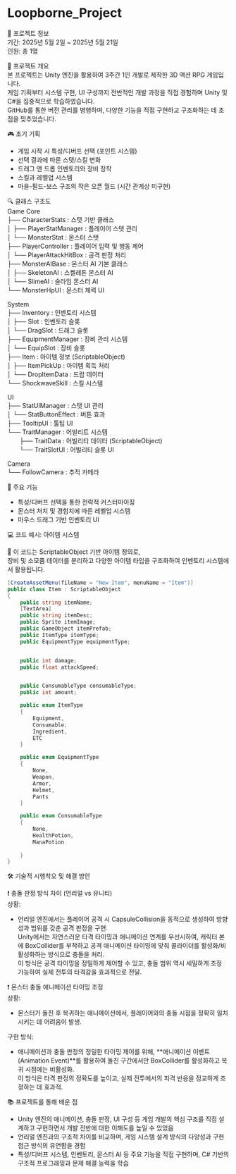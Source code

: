 # Loopborne_Project

📅 프로젝트 정보  
기간: 2025년 5월 2일 ~ 2025년 5월 21일  
인원: 총 1명   

📌 프로젝트 개요  
본 프로젝트는 Unity 엔진을 활용하여 3주간 1인 개발로 제작한 3D 액션 RPG 게임입니다.  
게임 기획부터 시스템 구현, UI 구성까지 전반적인 개발 과정을 직접 경험하며 Unity 및 C#을 집중적으로 학습하였습니다.  
GitHub를 통한 버전 관리를 병행하며, 다양한 기능을 직접 구현하고 구조화하는 데 초점을 맞추었습니다.  



🎮 초기 기획
- 게임 시작 시 특성/디버프 선택 (포인트 시스템)
- 선택 결과에 따른 스탯/스킬 변화
- 드래그 앤 드롭 인벤토리와 장비 장착
- 스킬과 레벨업 시스템
- 마을-필드-보스 구조의 작은 오픈 월드 (시간 관계상 미구현)



🔍 클래스 구조도  
Game Core  
├── CharacterStats : 스탯 기반 클래스  
│ ├── PlayerStatManager : 플레이어 스탯 관리  
│ └── MonsterStat : 몬스터 스탯  
├── PlayerController : 플레이어 입력 및 행동 제어  
│ └── PlayerAttackHitBox : 공격 판정 처리  
├── MonsterAIBase : 몬스터 AI 기본 클래스  
│ ├── SkeletonAI : 스켈레톤 몬스터 AI  
│ └── SlimeAI : 슬라임 몬스터 AI  
└── MonsterHpUI : 몬스터 체력 UI  
  
System  
├── Inventory : 인벤토리 시스템  
│ ├── Slot : 인벤토리 슬롯  
│ └── DragSlot : 드래그 슬롯  
├── EquipmentManager : 장비 관리 시스템  
│ └── EquipSlot : 장비 슬롯  
├── Item : 아이템 정보 (ScriptableObject)  
│ ├── ItemPickUp : 아이템 획득 처리  
│ └── DropItemData : 드랍 데이터  
└── ShockwaveSkill : 스킬 시스템  
  
UI  
├── StatUIManager : 스탯 UI 관리  
│ └── StatButtonEffect : 버튼 효과  
├── TooltipUI : 툴팁 UI  
└── TraitManager : 어빌리트 시스템  
  ├── TraitData : 어빌리티 데이터 (ScriptableObject)  
  └── TraitSlotUI : 어빌리티 슬롯 UI  
  
Camera  
└── FollowCamera : 추적 카메라  


 🧩 주요 기능
- 특성/디버프 선택을 통한 전략적 커스터마이징
- 몬스터 처치 및 경험치에 따른 레벨업 시스템
- 마우스 드래그 기반 인벤토리 UI


 💻 코드 예시: 아이템 시스템  


📌  이 코드는 ScriptableObject 기반 아이템 정의로,   
장비 및 소모품 데이터를 분리하고 다양한 아이템 타입을 구조화하여 인벤토리 시스템에서 활용됩니다.  
   
```csharp
[CreateAssetMenu(fileName = "New Item", menuName = "Item")]
public class Item : ScriptableObject
{
    public string itemName;            
    [TextArea]
    public string itemDesc;           
    public Sprite itemImage;           
    public GameObject itemPrefab;     
    public ItemType itemType;           
    public EquipmentType equipmentType; 


    public int damage;
    public float attackSpeed;


    public ConsumableType consumableType;
    public int amount;                  

    public enum ItemType
    {
        Equipment,
        Consumable,
        Ingredient,
        ETC
    }

    public enum EquipmentType
    {
        None,
        Weapon,
        Armor,
        Helmet,
        Pants
    }

    public enum ConsumableType
    {
        None,
        HealthPotion,
        ManaPotion
        
    }
}
```

🛠️ 기술적 시행착오 및 해결 방안  
  
❗ 충돌 판정 방식 차이 (언리얼 vs 유니티)  
상황:  
- 언리얼 엔진에서는 플레이어 공격 시 CapsuleCollision을 동적으로 생성하여 방향성과 범위를 갖춘 공격 판정을 구현.  
  Unity에서는 자연스러운 타격 타이밍과 애니메이션 연계를 우선시하여, 캐릭터 본에 BoxCollider를 부착하고 공격 애니메이션 타이밍에 맞춰 콜라이더를 활성화/비활성화하는 방식으로 충돌을 처리.  
  이 방식은 공격 타이밍을 정밀하게 제어할 수 있고, 충돌 범위 역시 세밀하게 조정 가능하여 실제 전투의 타격감을 효과적으로 전달.  

❗ 몬스터 충돌 애니메이션 타이밍 조정  
상황:  
- 몬스터가 돌진 후 복귀하는 애니메이션에서, 플레이어와의 충돌 시점을 정확히 일치시키는 데 어려움이 발생.  

구현 방식:  
- 애니메이션과 충돌 판정의 정밀한 타이밍 제어를 위해, **애니메이션 이벤트(Animation Event)**를 활용하여 돌진 구간에서만 BoxCollider를 활성화하고 복귀 시점에는 비활성화.  
  이 방식은 타격 판정의 정확도를 높이고, 실제 전투에서의 피격 반응을 정교하게 조정하는 데 효과적.  



📚 프로젝트를 통해 배운 점  
- Unity 엔진의 애니메이션, 충돌 판정, UI 구성 등 게임 개발의 핵심 구조를 직접 설계하고 구현하면서 개발 전반에 대한 이해도를 높일 수 있었음  
- 언리얼 엔진과의 구조적 차이를 비교하며, 게임 시스템 설계 방식의 다양성과 구현 접근 방식의 유연함을 경험  
- 특성/디버프 시스템, 인벤토리, 몬스터 AI 등 주요 기능을 직접 구현하며, C# 기반의 구조적 프로그래밍과 문제 해결 능력을 학습  

